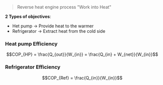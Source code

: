 > Reverse heat engine process "Work into Heat"

__2 Types of objectives__:
 - Het pump -> Provide heat to the warmer 
 - Refrigerator -> Extract heat from the cold side

### Heat pump Efficiency
$$COP_{HP} = \frac{Q_{out}}{W_{in}} = \frac{Q_{in} + W_{net}}{W_{in}}$$
### Refrigerator Efficiency
$$COP_{Ref} = \frac{Q_{in}}{W_{in}}$$
